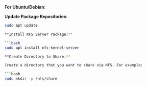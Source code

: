 **For Ubuntu/Debian:**

**Update Package Repositories:**
```bash
sudo apt update

**Install NFS Server Package:**

```bash
sudo apt install nfs-kernel-server

**Create Directory to Share:**

Create a directory that you want to share via NFS. For example:

```bash
sudo mkdir -p /nfs/share


